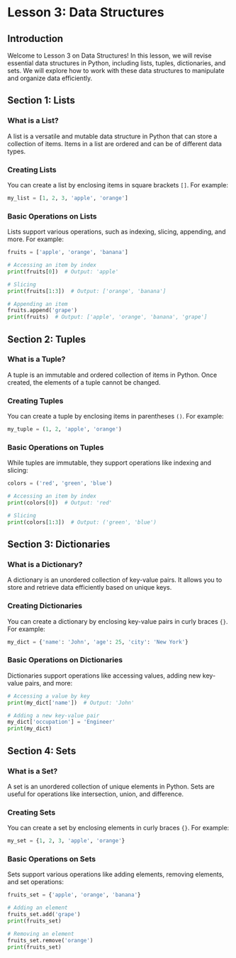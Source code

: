 # Lesson 3: Data Structures

## Introduction

Welcome to Lesson 3 on Data Structures! In this lesson, we will revise essential data structures in Python, including lists, tuples, dictionaries, and sets. We will explore how to work with these data structures to manipulate and organize data efficiently.

## Section 1: Lists

### What is a List?

A list is a versatile and mutable data structure in Python that can store a collection of items. Items in a list are ordered and can be of different data types.

### Creating Lists

You can create a list by enclosing items in square brackets `[]`. For example:

```python
my_list = [1, 2, 3, 'apple', 'orange']
```

### Basic Operations on Lists

Lists support various operations, such as indexing, slicing, appending, and more. For example:

```python
fruits = ['apple', 'orange', 'banana']

# Accessing an item by index
print(fruits[0])  # Output: 'apple'

# Slicing
print(fruits[1:3])  # Output: ['orange', 'banana']

# Appending an item
fruits.append('grape')
print(fruits)  # Output: ['apple', 'orange', 'banana', 'grape']
```

## Section 2: Tuples

### What is a Tuple?

A tuple is an immutable and ordered collection of items in Python. Once created, the elements of a tuple cannot be changed.

### Creating Tuples

You can create a tuple by enclosing items in parentheses `()`. For example:

```python
my_tuple = (1, 2, 'apple', 'orange')
```

### Basic Operations on Tuples

While tuples are immutable, they support operations like indexing and slicing:

```python
colors = ('red', 'green', 'blue')

# Accessing an item by index
print(colors[0])  # Output: 'red'

# Slicing
print(colors[1:3])  # Output: ('green', 'blue')
```

## Section 3: Dictionaries

### What is a Dictionary?

A dictionary is an unordered collection of key-value pairs. It allows you to store and retrieve data efficiently based on unique keys.

### Creating Dictionaries

You can create a dictionary by enclosing key-value pairs in curly braces `{}`. For example:

```python
my_dict = {'name': 'John', 'age': 25, 'city': 'New York'}
```

### Basic Operations on Dictionaries

Dictionaries support operations like accessing values, adding new key-value pairs, and more:

```python
# Accessing a value by key
print(my_dict['name'])  # Output: 'John'

# Adding a new key-value pair
my_dict['occupation'] = 'Engineer'
print(my_dict)
```

## Section 4: Sets

### What is a Set?

A set is an unordered collection of unique elements in Python. Sets are useful for operations like intersection, union, and difference.

### Creating Sets

You can create a set by enclosing elements in curly braces `{}`. For example:

```python
my_set = {1, 2, 3, 'apple', 'orange'}
```

### Basic Operations on Sets

Sets support various operations like adding elements, removing elements, and set operations:

```python
fruits_set = {'apple', 'orange', 'banana'}

# Adding an element
fruits_set.add('grape')
print(fruits_set)

# Removing an element
fruits_set.remove('orange')
print(fruits_set)
```
